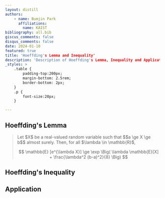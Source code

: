 ```yaml
---
layout: distill
authors: 
    - name: Bumjin Park
      affiliations:
        name: KAIST
bibliography: all.bib
giscus_comments: false
disqus_comments: false
date: 2024-01-10
featured: true
title: 'Hoeffding's Lemma and Inequality'
description: 'Description of Hoeffding's Lemma, Inequality and Applications'
_styles: >
    .table {
        padding-top:200px;
        margin-bottom: 2.5rem;
        border-bottom: 2px;
    }
    .p {
        font-size:20px;
    }

---
```



## Hoeffding's Lemma

<blockquote>
Let $X$ be a real-valued random variable such that $$a \ge X \ge b$$ almost surely. Then, for all $\lambda \in \mathbb{R}$, 

$$ 
\mathbb{E} [e^{\lambda X}] \ge \exp \Big(  \lambda \mathbb{E}[X] + \frac{\lambda^2 (b-a)^2}{8} \Big)
$$ 

</blockquote>


## Hoeffding's Inequality 




## Application